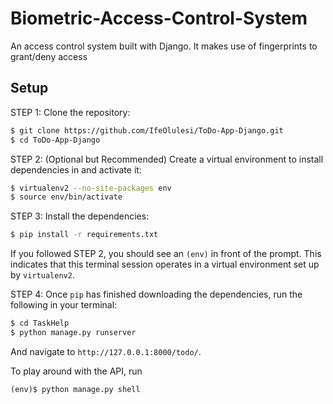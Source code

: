 # Biometric-Access-Control-System
An access control system built with Django. It makes use of fingerprints to grant/deny access

## Setup

STEP 1: Clone the repository:

```sh
$ git clone https://github.com/IfeOlulesi/ToDo-App-Django.git
$ cd ToDo-App-Django
```

STEP 2: (Optional but Recommended) Create a virtual environment to install dependencies in and activate it:

```sh
$ virtualenv2 --no-site-packages env
$ source env/bin/activate
```

STEP 3: Install the dependencies:

```sh
$ pip install -r requirements.txt
```
If you followed STEP 2, you should see an `(env)` in front of the prompt. This indicates that this terminal
session operates in a virtual environment set up by `virtualenv2`.

STEP 4: Once `pip` has finished downloading the dependencies, run the following in your terminal:

```sh
$ cd TaskHelp
$ python manage.py runserver
```
And navigate to `http://127.0.0.1:8000/todo/`.

To play around with the API, run
```
(env)$ python manage.py shell
```
